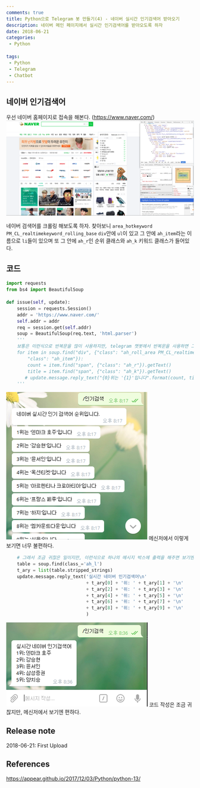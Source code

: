 ```yaml
---
comments: true
title: Python으로 Telegram 봇 만들기(4) - 네이버 실시간 인기검색어 받아오기
description: 네이버 메인 페이지에서 실시간 인기검색어를 받아오도록 하자
date: 2018-06-21
categories:
 - Python

tags:
 - Python
 - Telegram
 - Chatbot
---
```


## 네이버 인기검색어
우선 네이버 홈페이지로 접속을 해본다. (https://www.naver.com/)
![](https://github.com/mikail0205/mikail0205.github.io/blob/master/assets/images/2018/telegrambot/part4/naver_main.png?raw=true)

네이버 검색어를 크롤링 해보도록 하자. 찾아보니 `area_hotkeyword PM_CL_realtimekeyword_rolling_base` `div`안에 `ul`이 있고 그 안에 `ah_item`라는 이름으로 `li`들이 있으며 또 그 안에 `ah_r`인 순위 클래스와 `ah_k` 키워드 클래스가 들어있다.

## 코드
``` python
import requests
from bs4 import BeautifulSoup

def issue(self, update):
    session = requests.Session()
    addr = 'https://www.naver.com/'
    self.addr = addr
    req = session.get(self.addr)
    soup = BeautifulSoup(req.text, 'html.parser')
    '''
    보통은 이런식으로 반복문을 많이 사용하지만, telegram 챗봇에서 반복문을 사용하면 그만큼 메시지 박스가 생성이 되는데 한두개면 괜찮을지 모르지만 계속 늘어나면 보기 불편하다.
    for item in soup.find("div", {"class": "ah_roll_area PM_CL_realtimeKeyword_rolling"}).findAll("li", {
        "class": "ah_item"}):
        count = item.find("span", {"class": "ah_r"}).getText()
        title = item.find("span", {"class": "ah_k"}).getText()
       # update.message.reply_text("{0}위는 '{1}'입니다".format(count, title))
    '''
```
![](https://github.com/mikail0205/mikail0205.github.io/blob/master/assets/images/2018/telegrambot/part4/for.PNG?raw=true)
메신저에서 이렇게 보기면 너무 불편하다.

``` python
    # 그래서 조금 귀찮은 일이지만, 이런식으로 하나의 메시지 박스에 출력을 해주면 보기엔 좋다.
    table = soup.find(class_='ah_l')
    t_ary = list(table.stripped_strings)
    update.message.reply_text('실시간 네이버 인기검색어\n'
                              + t_ary[0] + '위: ' + t_ary[1] + '\n'
                              + t_ary[2] + '위: ' + t_ary[3] + '\n'
                              + t_ary[4] + '위: ' + t_ary[5] + '\n'
                              + t_ary[6] + '위: ' + t_ary[7] + '\n'
                              + t_ary[8] + '위: ' + t_ary[9] + '\n'
                              )

```
![](https://github.com/mikail0205/mikail0205.github.io/blob/master/assets/images/2018/telegrambot/part4/onetime.PNG?raw=true)
코드 작성은 조금 귀찮지만, 메신저에서 보기엔 편하다.


## Release note
2018-06-21: First Upload
## References
https://appear.github.io/2017/12/03/Python/python-13/